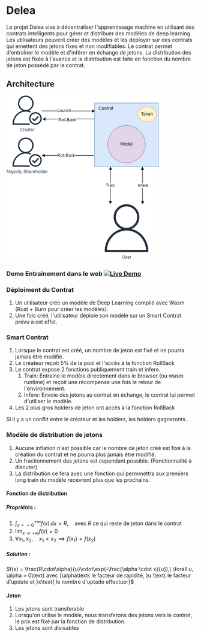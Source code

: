 # Delea

Le projet Delea vise à décentraliser l'apprentissage machine en utilisant des contrats intelligents pour gérer et distribuer des modèles de deep learning. Les utilisateurs peuvent créer des modèles et les déployer sur des contrats qui émettent des jetons fixes et non modifiables. Le contrat permet d'entraîner le modèle et d'inférer en échange de jetons. La distribution des jetons est fixée à l'avance et la distribution est faite en fonction du nombre de jeton possédé par le contrat.

## Architecture

![Architecture de Delea](Delea-graph.png)

### Demo Entrainement dans le web [![Live Demo](https://img.shields.io/badge/live-demo-brightgreen)](https://mathiskrvl.github.io/Burn-Train-web/)

### Déploiment du Contrat

1. Un utilisateur crée un modèle de Deep Learning compilé avec Wasm (Rust + Burn pour créer les modèles).
2. Une fois créé, l'utilisateur déploie son modèle sur un Smart Contrat prévu à cet effet.

### Smart Contrat

1. Lorsque le contrat est créé, un nombre de jeton est fixé et ne pourra jamais être modifié.
2. Le créateur reçoit 5% de la pool et l'accès à la fonction RollBack
3. Le contrat expose 2 fonctions publiquement train et infere.
    1. Train: Entraine le modèle directement dans le browser (ou wasm runtime) et reçoit une récompense une fois le retour de l'environnement.
    2. Infere: Envoie des jetons au contrat en échange, le contrat lui permet d'utiliser le modèle.
4. Les 2 plus gros holders de jeton ont accès à la fonction RollBack

Si il y a un conflit entre le créateur et les holders, les holders gagneronts.

### Modèle de distribution de jetons

1. Aucune inflation n'est possible car le nombre de jeton créé est fixé à la création du contrat et ne pourra plus jamais être modifié.
2. Un fractionnement des jetons est cependant possible. (Fonctionnalité à discuter)
3. La distribution ce fera avec une fonction qui permmettra aux premiers long train du modèle recevront plus que les prochains.

#### Fonction de distribution

##### Propriétés :

1. $\int_{x>=0}^{+\infty} f(x) \, dx = R,\quad\text{avec } R \text{ ce qui reste de jeton dans le contrat }$
2. $\lim_{x \to +\infty} f(x) = 0$
3. $\forall x_1, x_2,\quad x_1 < x_2 \implies f(x_1) > f(x_2)$

##### Solution :

$f(x) = \frac{R\cdot\alpha\}{u}\cdot\exp(-\frac{\alpha \cdot x}{u}),\ \forall u, \alpha > 0\text{ avec }\alpha\text{ le facteur de rapidité, }u \text{ le facteur d'update et }x\text{ le nombre d'uptade effectuer}$

#### Jeton

1. Les jetons sont transferable
2. Lorsqu'on utilise le modèle, nous transferons des jetons vers le contrat, le prix est fixé par la fonction de distribution. 
3. Les jetons sont divisables
